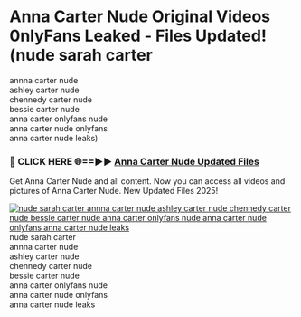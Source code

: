 # Anna Carter Nude Original Videos 0nlyFans Leaked - Files Updated! (nude sarah carter<br>
annna carter nude<br>
ashley carter nude<br>
chennedy carter nude<br>
bessie carter nude<br>
anna carter onlyfans nude<br>
anna carter nude onlyfans<br>
anna carter nude leaks)

<h3>🔴 CLICK HERE 🌐==►► <a href="https://tinyurl.com/2p9ay9w9" rel="nofollow">Anna Carter Nude Updated Files</a></h3>

Get Anna Carter Nude and all content. Now you can access all videos and pictures of Anna Carter Nude. New Updated Files 2025!

[![nude sarah carter<br>
annna carter nude<br>
ashley carter nude<br>
chennedy carter nude<br>
bessie carter nude<br>
anna carter onlyfans nude<br>
anna carter nude onlyfans<br>
anna carter nude leaks](https://i.imgur.com/KQgVmj3.gif)](https://tinyurl.com/2p9ay9w9)
nude sarah carter<br>
annna carter nude<br>
ashley carter nude<br>
chennedy carter nude<br>
bessie carter nude<br>
anna carter onlyfans nude<br>
anna carter nude onlyfans<br>
anna carter nude leaks